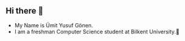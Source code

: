 ## Hi there 👋

- My Name is Ümit Yusuf Gönen. 
- I am a freshman Computer Science student at Bilkent University.🪼
